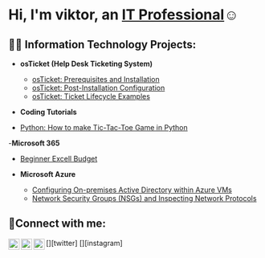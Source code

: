 <h1>Hi, I'm viktor, an <a href="https://linkedin.com/in/viktor-grant-7146712a4">IT Professional</a>☺</h1>

<h2>👨‍💻 Information Technology Projects:</h2>

- <b>osTicket (Help Desk Ticketing System)</b>
  - [osTicket: Prerequisites and Installation](https://github.com/viktorgrant/osticket-prereqs)
  - [osTicket: Post-Installation Configuration](https://github.com/viktorgrant/post-install-config)
  - [osTicket: Ticket Lifecycle Examples](https://github.com/viktorgrant/ticket-lifecycle)

 - <b>Coding Tutorials </b>
  - [Python: How to make Tic-Tac-Toe Game in Python](https://github.com/viktorgrant/Tic-Tac-Toe-Tutorial)

-<b>Microsoft 365</b>
  - [Beginner Excell Budget](https://github.com/ViktorGrant/Microsoft-365-Excel-Tutorial-Building-a-Simple-Budget/blob/main/README.md)


- <b>Microsoft Azure</b>
  - [Configuring On-premises Active Directory within Azure VMs](https://github.com/joshmadakorcc/configure-ad)
  - [Network Security Groups (NSGs) and Inspecting Network Protocols](https://github.com/joshmadakorcc/azure-network-protocols)

<h2>🤳Connect with me:</h2>

[<img align="left" alt="Josh | Twitter" width="22px" src="https://cdn.jsdelivr.net/npm/simple-icons@v3/icons/twitter.svg" />][twitter]
[<img align="left" alt="Josh | LinkedIn" width="22px" src="https://cdn.jsdelivr.net/npm/simple-icons@v3/icons/linkedin.svg" />][linkedin]
[<img align="left" alt="Josh | Instagram" width="22px" src="https://cdn.jsdelivr.net/npm/simple-icons@v3/icons/instagram.svg" />][instagram]

[linkedin]: https://linkedin.com/in/viktor-grant-7146712a4
